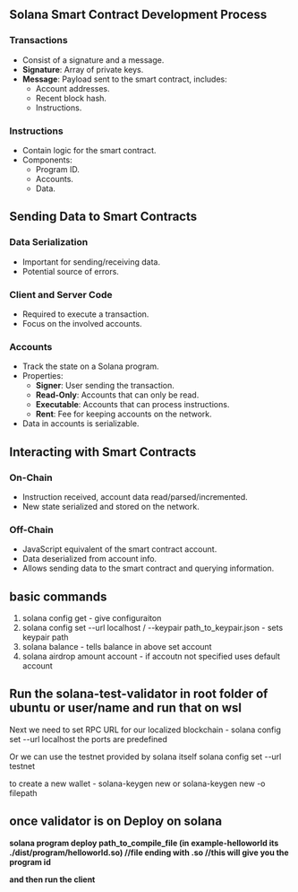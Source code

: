 ## Solana Smart Contract Development Process


### Transactions
- Consist of a signature and a message.
- **Signature**: Array of private keys.
- **Message**: Payload sent to the smart contract, includes:
  - Account addresses.
  - Recent block hash.
  - Instructions.

### Instructions
- Contain logic for the smart contract.
- Components:
  - Program ID.
  - Accounts.
  - Data.

## Sending Data to Smart Contracts

### Data Serialization
- Important for sending/receiving data.
- Potential source of errors.

### Client and Server Code
- Required to execute a transaction.
- Focus on the involved accounts.

### Accounts
- Track the state on a Solana program.
- Properties:
  - **Signer**: User sending the transaction.
  - **Read-Only**: Accounts that can only be read.
  - **Executable**: Accounts that can process instructions.
  - **Rent**: Fee for keeping accounts on the network.
- Data in accounts is serializable.

## Interacting with Smart Contracts

### On-Chain
- Instruction received, account data read/parsed/incremented.
- New state serialized and stored on the network.

### Off-Chain
- JavaScript equivalent of the smart contract account.
- Data deserialized from account info.
- Allows sending data to the smart contract and querying information.


## basic commands 
1. solana config get - give configuraiton
2. solana config set --url localhost / --keypair path_to_keypair.json - sets keypair path
3. solana balance - tells balance in above set account
4. solana airdrop amount account - if accoutn not specified uses default account

## Run the solana-test-validator in root folder of ubuntu or user/name and run that on wsl

Next we need to set RPC URL for our localized blockchain - solana config set --url localhost 
the ports are predefined

Or we can use the testnet provided by solana itself 
solana config set --url testnet

to create a new wallet - solana-keygen new  or solana-keygen new -o filepath

## once validator is on  <b> Deploy on solana<b>

solana program deploy path_to_compile_file  (in example-helloworld its ./dist/program/helloworld.so)  //file ending with .so
//this will give you the program id

and then run the client